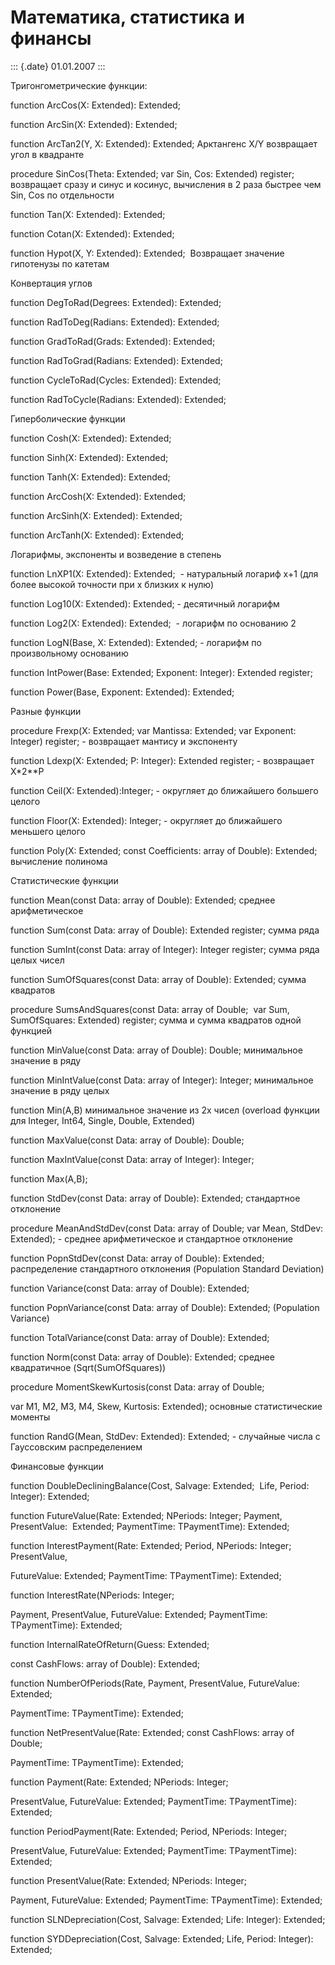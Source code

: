 Математика, статистика и финансы
================================

::: {.date}
01.01.2007
:::

Тригонгометрические функции:

function ArcCos(X: Extended): Extended;

function ArcSin(X: Extended): Extended;

function ArcTan2(Y, X: Extended): Extended; Арктангенс X/Y возвращает
угол в квадранте

procedure SinCos(Theta: Extended; var Sin, Cos: Extended) register;
возвращает сразу и синус и косинус, вычисления в 2 раза быстрее чем Sin,
Cos по отдельности

function Tan(X: Extended): Extended;

function Cotan(X: Extended): Extended;         

function Hypot(X, Y: Extended): Extended;  Возвращает значение
гипотенузы по катетам

Конвертация углов

function DegToRad(Degrees: Extended): Extended;

function RadToDeg(Radians: Extended): Extended; 

function GradToRad(Grads: Extended): Extended; 

function RadToGrad(Radians: Extended): Extended;

function CycleToRad(Cycles: Extended): Extended;

function RadToCycle(Radians: Extended): Extended;

Гиперболические функции

function Cosh(X: Extended): Extended;

function Sinh(X: Extended): Extended;

function Tanh(X: Extended): Extended;

function ArcCosh(X: Extended): Extended;

function ArcSinh(X: Extended): Extended;

function ArcTanh(X: Extended): Extended;  

Логарифмы, экспоненты и возведение в степень

function LnXP1(X: Extended): Extended;  - натуральный логариф x+1 (для
более высокой точности при x близких к нулю)

function Log10(X: Extended): Extended; - десятичный логарифм    

function Log2(X: Extended): Extended;  - логарифм по основанию 2

function LogN(Base, X: Extended): Extended; - логарифм по произвольному
основанию

function IntPower(Base: Extended; Exponent: Integer): Extended register;

function Power(Base, Exponent: Extended): Extended;

Разные функции

procedure Frexp(X: Extended; var Mantissa: Extended; var Exponent:
Integer) register; - возвращает мантису и экспоненту

function Ldexp(X: Extended; P: Integer): Extended register; - возвращает
X\*2\*\*P

function Ceil(X: Extended):Integer; - округляет до ближайшего большего
целого

function Floor(X: Extended): Integer; - округляет до ближайшего меньшего
целого

function Poly(X: Extended; const Coefficients: array of Double):
Extended; вычисление полинома

Статистические функции

function Mean(const Data: array of Double): Extended; среднее
арифметическое

function Sum(const Data: array of Double): Extended register; сумма ряда

function SumInt(const Data: array of Integer): Integer register; сумма
ряда целых чисел

function SumOfSquares(const Data: array of Double): Extended; сумма
квадратов

procedure SumsAndSquares(const Data: array of Double;  var Sum,
SumOfSquares: Extended) register; сумма и сумма квадратов одной функцией

function MinValue(const Data: array of Double): Double; минимальное
значение в ряду

function MinIntValue(const Data: array of Integer): Integer; минимальное
значение в ряду целых

function Min(A,B) минимальное значение из 2х чисел (overload функции для
Integer, Int64, Single, Double, Extended)

function MaxValue(const Data: array of Double): Double;

function MaxIntValue(const Data: array of Integer): Integer;

function Max(A,B);

function StdDev(const Data: array of Double): Extended; стандартное
отклонение

procedure MeanAndStdDev(const Data: array of Double; var Mean, StdDev:
Extended); - среднее арифметическое и стандартное отклонение

function PopnStdDev(const Data: array of Double): Extended;
распределение стандартного отклонения (Population Standard Deviation)

function Variance(const Data: array of Double): Extended;

function PopnVariance(const Data: array of Double): Extended;
(Population Variance)

function TotalVariance(const Data: array of Double): Extended;

function Norm(const Data: array of Double): Extended; среднее
квадратичное (Sqrt(SumOfSquares))

procedure MomentSkewKurtosis(const Data: array of Double;

var M1, M2, M3, M4, Skew, Kurtosis: Extended); основные статистические
моменты

function RandG(Mean, StdDev: Extended): Extended; - случайные числа с
Гауссовским распределением

Финансовые функции

function DoubleDecliningBalance(Cost, Salvage: Extended;  Life, Period:
Integer): Extended;

function FutureValue(Rate: Extended; NPeriods: Integer; Payment,
PresentValue:  Extended; PaymentTime: TPaymentTime): Extended;

function InterestPayment(Rate: Extended; Period, NPeriods: Integer;
PresentValue,

FutureValue: Extended; PaymentTime: TPaymentTime): Extended;

function InterestRate(NPeriods: Integer;

Payment, PresentValue, FutureValue: Extended; PaymentTime:
TPaymentTime): Extended;

function InternalRateOfReturn(Guess: Extended;

const CashFlows: array of Double): Extended;

function NumberOfPeriods(Rate, Payment, PresentValue, FutureValue:
Extended;

PaymentTime: TPaymentTime): Extended;

function NetPresentValue(Rate: Extended; const CashFlows: array of
Double;

PaymentTime: TPaymentTime): Extended;

function Payment(Rate: Extended; NPeriods: Integer;

PresentValue, FutureValue: Extended; PaymentTime: TPaymentTime):
Extended;

function PeriodPayment(Rate: Extended; Period, NPeriods: Integer;

PresentValue, FutureValue: Extended; PaymentTime: TPaymentTime):
Extended;

function PresentValue(Rate: Extended; NPeriods: Integer;

Payment, FutureValue: Extended; PaymentTime: TPaymentTime): Extended;

function SLNDepreciation(Cost, Salvage: Extended; Life: Integer):
Extended;

function SYDDepreciation(Cost, Salvage: Extended; Life, Period:
Integer): Extended;
